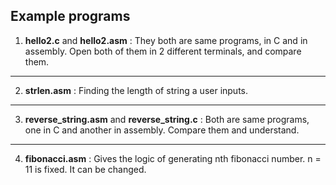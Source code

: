 ﻿## Example programs

1. **hello2.c** and **hello2.asm** : They both are same programs, in C and in assembly. Open both of them in 2 different terminals, and compare them. 
-------------------
2. **strlen.asm** : Finding the length of string a user inputs.

----------
3. **reverse_string.asm** and **reverse_string.c** : Both are same programs, one in C and another in assembly. Compare them and understand.

--------------------------
4. **fibonacci.asm** : Gives the logic of generating nth fibonacci number. n = 11 is fixed. It can be changed.
